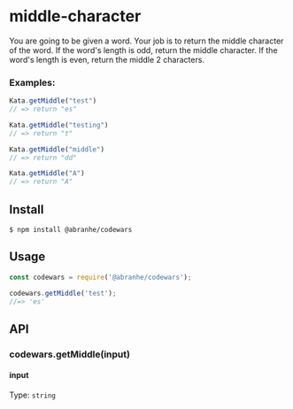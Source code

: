 # middle-character

You are going to be given a word. Your job is to return the middle character of the word. If the word's length is odd, return the middle character. If the word's length is even, return the middle 2 characters.

### Examples:

```js
Kata.getMiddle("test")
// => return "es"

Kata.getMiddle("testing")
// => return "t"

Kata.getMiddle("middle")
// => return "dd"

Kata.getMiddle("A")
// => return "A"
```


## Install

```
$ npm install @abranhe/codewars
```

## Usage

```js
const codewars = require('@abranhe/codewars');

codewars.getMiddle('test');
//=> 'es'
```

## API

### codewars.getMiddle(input)

#### input

Type: `string`